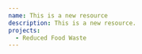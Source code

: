 ```yaml
---
name: This is a new resource
description: This is a new resource.
projects:
  - Reduced Food Waste
---
```

